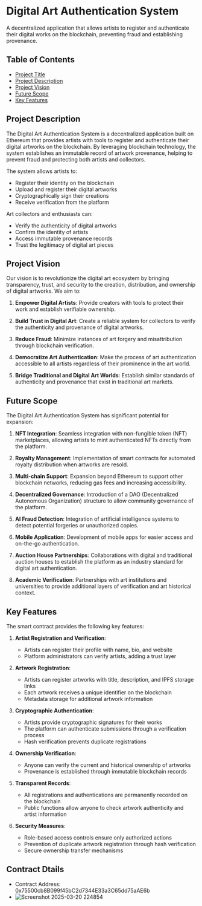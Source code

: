 # Digital Art Authentication System

A decentralized application that allows artists to register and authenticate their digital works on the blockchain, preventing fraud and establishing provenance.

## Table of Contents
- [Project Title](#digital-art-authentication-system)
- [Project Description](#project-description)
- [Project Vision](#project-vision)
- [Future Scope](#future-scope)
- [Key Features](#key-features)

## Project Description

The Digital Art Authentication System is a decentralized application built on Ethereum that provides artists with tools to register and authenticate their digital artworks on the blockchain. By leveraging blockchain technology, the system establishes an immutable record of artwork provenance, helping to prevent fraud and protecting both artists and collectors.

The system allows artists to:
- Register their identity on the blockchain
- Upload and register their digital artworks
- Cryptographically sign their creations
- Receive verification from the platform

Art collectors and enthusiasts can:
- Verify the authenticity of digital artworks
- Confirm the identity of artists
- Access immutable provenance records
- Trust the legitimacy of digital art pieces

## Project Vision

Our vision is to revolutionize the digital art ecosystem by bringing transparency, trust, and security to the creation, distribution, and ownership of digital artworks. We aim to:

1. **Empower Digital Artists**: Provide creators with tools to protect their work and establish verifiable ownership.

2. **Build Trust in Digital Art**: Create a reliable system for collectors to verify the authenticity and provenance of digital artworks.

3. **Reduce Fraud**: Minimize instances of art forgery and misattribution through blockchain verification.

4. **Democratize Art Authentication**: Make the process of art authentication accessible to all artists regardless of their prominence in the art world.

5. **Bridge Traditional and Digital Art Worlds**: Establish similar standards of authenticity and provenance that exist in traditional art markets.

## Future Scope

The Digital Art Authentication System has significant potential for expansion:

1. **NFT Integration**: Seamless integration with non-fungible token (NFT) marketplaces, allowing artists to mint authenticated NFTs directly from the platform.

2. **Royalty Management**: Implementation of smart contracts for automated royalty distribution when artworks are resold.

3. **Multi-chain Support**: Expansion beyond Ethereum to support other blockchain networks, reducing gas fees and increasing accessibility.

4. **Decentralized Governance**: Introduction of a DAO (Decentralized Autonomous Organization) structure to allow community governance of the platform.

5. **AI Fraud Detection**: Integration of artificial intelligence systems to detect potential forgeries or unauthorized copies.

6. **Mobile Application**: Development of mobile apps for easier access and on-the-go authentication.

7. **Auction House Partnerships**: Collaborations with digital and traditional auction houses to establish the platform as an industry standard for digital art authentication.

8. **Academic Verification**: Partnerships with art institutions and universities to provide additional layers of verification and art historical context.

## Key Features

The smart contract provides the following key features:

1. **Artist Registration and Verification**:
   - Artists can register their profile with name, bio, and website
   - Platform administrators can verify artists, adding a trust layer

2. **Artwork Registration**:
   - Artists can register artworks with title, description, and IPFS storage links
   - Each artwork receives a unique identifier on the blockchain
   - Metadata storage for additional artwork information

3. **Cryptographic Authentication**:
   - Artists provide cryptographic signatures for their works
   - The platform can authenticate submissions through a verification process
   - Hash verification prevents duplicate registrations

4. **Ownership Verification**:
   - Anyone can verify the current and historical ownership of artworks
   - Provenance is established through immutable blockchain records

5. **Transparent Records**:
   - All registrations and authentications are permanently recorded on the blockchain
   - Public functions allow anyone to check artwork authenticity and artist information

6. **Security Measures**:
   - Role-based access controls ensure only authorized actions
   - Prevention of duplicate artwork registration through hash verification
   - Secure ownership transfer mechanisms

## Contract Dtails
- Contract Address: 0x75500cb8B099f45bC2d7344E33a3C65dd75aAE6b
- ![Screenshot 2025-03-20 224854](https://github.com/user-attachments/assets/0cf6c9c2-baae-4322-a6f0-03364c3043e9)

